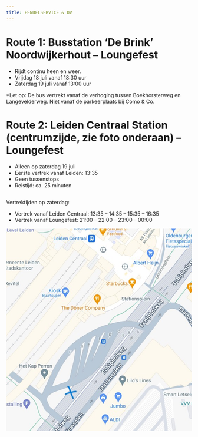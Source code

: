 ```yaml
---
title: PENDELSERVICE & OV
---
```

# Route 1: Busstation ‘De Brink’ Noordwijkerhout – Loungefest

* Rijdt continu heen en weer.
* Vrijdag 18 juli vanaf 18:30 uur
* Zaterdag 19 juli vanaf 13:00 uur

*Let op: De bus vertrekt vanaf de verhoging tussen Boekhorsterweg en Langevelderweg. Niet vanaf de parkeerplaats bij Como & Co.

# Route 2: Leiden Centraal Station (centrumzijde, zie foto onderaan) – Loungefest

* Alleen op zaterdag 19 juli
* Eerste vertrek vanaf Leiden: 13:35
* Geen tussenstops
* Reistijd: ca. 25 minuten

## 
Vertrektijden op zaterdag:

* Vertrek vanaf Leiden Centraal: 13:35 – 14:35 – 15:35 – 16:35
* Vertrek vanaf Loungefest: 21:00 – 22:00 – 23:00 – 00:00

![centrumzijde Leiden Centraal ](/static/img/plek-pendelbus.jpg)

